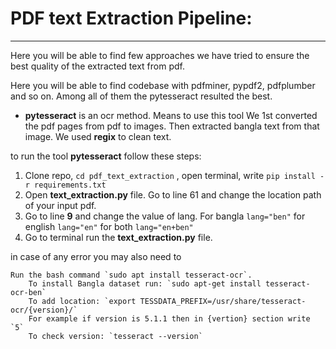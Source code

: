 # PDF text Extraction Pipeline:
---

Here you will be able to find few approaches we have tried to ensure the best quality of the extracted text from pdf.

Here you will be able to find codebase with pdfminer, pypdf2, pdfplumber and so on. Among all of them the pytesseract resulted the best.

- **pytesseract** is an ocr method. Means to use this tool We 1st converted the pdf pages from pdf to images. Then extracted bangla text from that image. We used **regix** to clean text.

to run the tool **pytesseract** follow these steps:
1. Clone repo, `cd pdf_text_extraction` , open terminal, write `pip install -r requirements.txt`
2. Open **text_extraction.py** file. Go to line 61 and change the location path of your input pdf. 
3. Go to line **9** and change the value of lang. For bangla `lang="ben"` for english `lang="en"` for both `lang="en+ben"` 
3. Go to terminal run the **text_extraction.py** file.

in case of any error you may also need to 
```
Run the bash command `sudo apt install tesseract-ocr`. 
    To install Bangla dataset run: `sudo apt-get install tesseract-ocr-ben` 
    To add location: `export TESSDATA_PREFIX=/usr/share/tesseract-ocr/{version}/`
    For example if version is 5.1.1 then in {vertion} section write `5`
    To check version: `tesseract --version`
```
